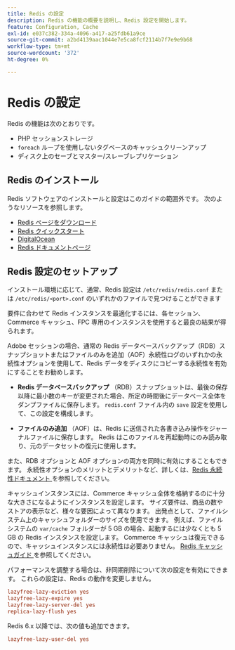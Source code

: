```yaml
---
title: Redis の設定
description: Redis の機能の概要を説明し、Redis 設定を開始します。
feature: Configuration, Cache
exl-id: e037c382-334a-4096-a417-a25fdb61a9ce
source-git-commit: a2bd4139aac1044e7e5ca8fcf2114b7f7e9e9b68
workflow-type: tm+mt
source-wordcount: '372'
ht-degree: 0%

---
```


# Redis の設定

Redis の機能は次のとおりです。

- PHP セッションストレージ
- `foreach` ループを使用しないタグベースのキャッシュクリーンアップ
- ディスク上のセーブとマスター/スレーブレプリケーション

## Redis のインストール

Redis ソフトウェアのインストールと設定はこのガイドの範囲外です。 次のようなリソースを参照します。

- [Redis ページをダウンロード ](https://redis.io/download)
- [Redis クイックスタート ](https://redis.io/docs/getting-started/)
- [DigitalOcean](https://www.digitalocean.com/community/tutorials/how-to-install-and-use-redis)
- [Redis ドキュメントページ ](https://redis.io/docs)

## Redis 設定のセットアップ

インストール環境に応じて、通常、Redis 設定は `/etc/redis/redis.conf` または `/etc/redis/<port>.conf` のいずれかのファイルで見つけることができます

要件に合わせて Redis インスタンスを最適化するには、各セッション、Commerce キャッシュ、FPC 専用のインスタンスを使用すると最良の結果が得られます。

Adobe セッションの場合、通常の Redis データベースバックアップ（RDB）スナップショットまたはファイルのみを追加（AOF）永続性ログのいずれかの永続性オプションを使用して、Redis データをディスクにコピーする永続性を有効にすることをお勧めします。

- **Redis データベースバックアップ** （RDB）スナップショットは、最後の保存以降に最小数のキーが変更された場合、所定の時間後にデータベース全体をダンプファイルに保存します。 `redis.conf` ファイル内の `save` 設定を使用して、この設定を構成します。

- **ファイルのみ追加** （AOF）は、Redis に送信された各書き込み操作をジャーナルファイルに保存します。 Redis はこのファイルを再起動時にのみ読み取り、元のデータセットの復元に使用します。

また、RDB オプションと AOF オプションの両方を同時に有効にすることもできます。 永続性オプションのメリットとデメリットなど、詳しくは、[Redis 永続性ドキュメント ](https://redis.io/topics/persistence) を参照してください。

キャッシュインスタンスには、Commerce キャッシュ全体を格納するのに十分な大きさになるようにインスタンスを設定します。 サイズ要件は、商品の数やストアの表示など、様々な要因によって異なります。 出発点として、ファイルシステム上のキャッシュフォルダーのサイズを使用できます。 例えば、ファイルシステムの `var/cache` フォルダーが 5 GB の場合、起動するには少なくとも 5 GB の Redis インスタンスを設定します。 Commerce キャッシュは復元できるので、キャッシュインスタンスには永続性は必要ありません。 [Redis キャッシュガイド ](https://redis.io/docs/manual/eviction/) を参照してください。

パフォーマンスを調整する場合は、非同期削除について次の設定を有効にできます。 これらの設定は、Redis の動作を変更しません。

```ini
lazyfree-lazy-eviction yes
lazyfree-lazy-expire yes
lazyfree-lazy-server-del yes
replica-lazy-flush yes
```

Redis 6.x 以降では、次の値も追加できます。

```ini
lazyfree-lazy-user-del yes
```
